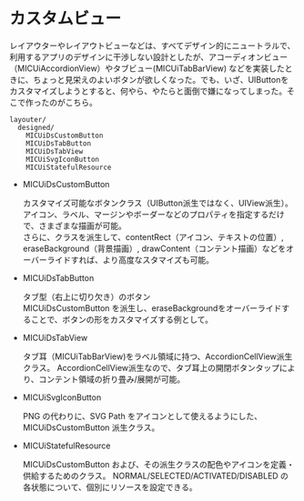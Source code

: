 # カスタムビュー

レイアウターやレイアウトビューなどは、すべてデザイン的にニュートラルで、利用するアプリのデザインに干渉しない設計としたが、アコーディオンビュー（MICUiAccordionView）やタブビュー(MICUiTabBarView) などを実装したときに、ちょっと見栄えのよいボタンが欲しくなった。でも、いざ、UIButtonをカスタマイズしようとすると、何やら、やたらと面倒で嫌になってしまった。そこで作ったのがこちら。

    layouter/
      designed/
        MICUiDsCustomButton
        MICUiDsTabButton
        MICUiDsTabView
        MICUiSvgIconButton
        MICUiStatefulResource

* MICUiDsCustomButton

    カスタマイズ可能なボタンクラス（UIButton派生ではなく、UIView派生）。<br>
    アイコン、ラベル、マージンやボーダーなどのプロパティを指定するだけで、さまざまな描画が可能。    
    さらに、クラスを派生して、contentRect（アイコン、テキストの位置）, eraseBackground（背景描画）, drawContent（コンテント描画）などをオーバーライドすれば、より高度なスタマイズも可能。

* MICUiDsTabButton

    タブ型（右上に切り欠き）のボタン<br>
    MICUiDsCustomButton を派生し、eraseBackgroundをオーバーライドすることで、ボタンの形をカスタマイズする例として。

* MICUiDsTabView

    タブ耳（MICUiTabBarView)をラベル領域に持つ、AccordionCellView派生クラス。
    AccordionCellView派生なので、タブ耳上の開閉ボタンタップにより、コンテント領域の折り畳み/展開が可能。

* MICUiSvgIconButton

    PNG の代わりに、SVG Path をアイコンとして使えるようにした、MICUiDsCustomButton 派生クラス。

* MICUiStatefulResource

    MICUiDsCustomButton および、その派生クラスの配色やアイコンを定義・供給するためのクラス。
    NORMAL/SELECTED/ACTIVATED/DISABLED の各状態について、個別にリソースを設定できる。





